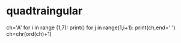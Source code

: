 # quadtraingular
ch='A'
for i in range (1,7):
    print()
    for j in range(1,i+1):
        print(ch,end=' ')
    ch=chr(ord(ch)+1)
